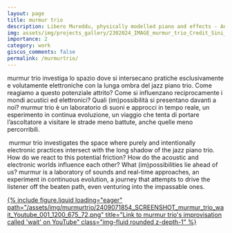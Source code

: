 ```yaml
---
layout: page
title: murmur trio
description: Libero Mureddu, physically modelled piano and effects - Andrea Grossi, double bass - Cristiano Calcagnile, drums and objects
img: assets/img/projects_gallery/2302024_IMAGE_murmur_trio_Credit_Sini_Makinen_001_700x700.jpeg
importance: 2
category: work
giscus_comments: false
permalink: /murmurtrio/
---
```

<head>
<!-- HTML Meta Tags -->
<title>murmur trio</title>
<meta name="description" content="Libero Mureddu, physically modelled piano - Andrea Grossi, double bass - Cristiano Calcagnile, drums">

<!-- Facebook Meta Tags -->
<meta property="og:url" content="https://liberomureddu.github.io/murmurtrio/">
<meta property="og:type" content="website">
<meta property="og:title" content="murmur trio">
<meta property="og:description" content="Libero Mureddu, physically modelled piano - Andrea Grossi, double bass - Cristiano Calcagnile, drums">
<meta property="og:image" content="https://github.com/liberomureddu/liberomureddu.github.io/blob/0d63f3afc7d1e371e7248a718573b835eeae57f0/assets/img/social_media_gallery/2302024_IMAGE_murmur_trio_Credit_Sini_Ma%CC%88kinen_001_1200_630.jpg?raw=true">

<!-- Twitter Meta Tags -->
<meta name="twitter:card" content="summary_large_image">
<meta property="twitter:domain" content="liberomureddu.github.io">
<meta property="twitter:url" content="https://liberomureddu.github.io/murmurtrio/">
<meta name="twitter:title" content="murmur trio">
<meta name="twitter:description" content="Libero Mureddu, physically modelled piano - Andrea Grossi, double bass - Cristiano Calcagnile, drums">
<meta name="twitter:image" content="https://github.com/liberomureddu/liberomureddu.github.io/blob/0d63f3afc7d1e371e7248a718573b835eeae57f0/assets/img/social_media_gallery/2302024_IMAGE_murmur_trio_Credit_Sini_Ma%CC%88kinen_001_1200_630.jpg?raw=true">

<!-- Meta Tags Generated via https://www.opengraph.xyz -->
</head>

murmur trio investiga lo spazio dove si intersecano pratiche esclusivamente e volutamente elettroniche con la lunga ombra del jazz piano trio. Come reagiamo a questo potenziale attrito? Come si influenzano reciprocamente i mondi acustici ed elettronici? Quali (im)possibilità si presentano davanti a noi? 
murmur trio è un laboratorio di suoni e approcci in tempo reale, un esperimento in continua evoluzione, un viaggio che tenta di portare l’ascoltatore a visitare le strade meno battute, anche quelle meno percorribili.

​
murmur trio investigates the space where purely and intentionally electronic practices intersect with the long shadow of the jazz piano trio. How do we react to this potential friction? How do the acoustic and electronic worlds influence each other? What (im)possibilities lie ahead of us? 
murmur is a laboratory of sounds and real-time approaches, an experiment in continuous evolution, a journey that attempts to drive the listener off the beaten path, even venturing into the impassable ones.


<div class="row">
    <div class="col-sm mt-3 mt-md-0">
        <a href="https://youtu.be/mx4gk79WcxE?si=GhimhlZ4hQGHCb4b">
        {% include figure.liquid loading="eager" path="/assets/img/murmurtrio/2409071854_SCREENSHOT_murmur_trio_wait_Youtube_001_1200_675_72.png" title="Link to murmur trio's improvisation called 'wait' on YouTube" class="img-fluid rounded z-depth-1" %}
            </a>
    </div>



